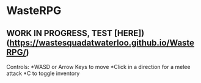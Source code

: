 # WasteRPG
## WORK IN PROGRESS, TEST [HERE])(https://wastesquadatwaterloo.github.io/WasteRPG/)
Controls:
*WASD or Arrow Keys to move
*Click in a direction for a melee attack
*C to toggle inventory

